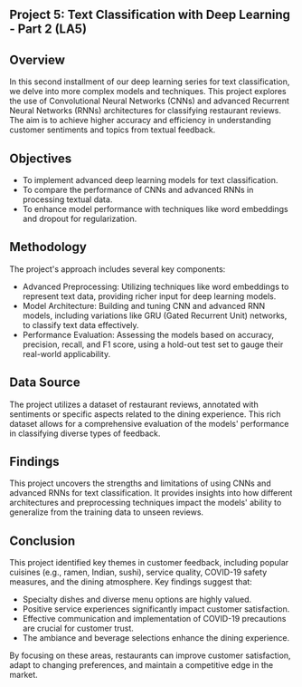 ## Project 5: Text Classification with Deep Learning - Part 2 (LA5)
## Overview
In this second installment of our deep learning series for text classification, we delve into more complex models and techniques. This project explores the use of Convolutional Neural Networks (CNNs) and advanced Recurrent Neural Networks (RNNs) architectures for classifying restaurant reviews. The aim is to achieve higher accuracy and efficiency in understanding customer sentiments and topics from textual feedback.

## Objectives
- To implement advanced deep learning models for text classification.
- To compare the performance of CNNs and advanced RNNs in processing textual data.
- To enhance model performance with techniques like word embeddings and dropout for regularization.
## Methodology
The project's approach includes several key components:

- Advanced Preprocessing: Utilizing techniques like word embeddings to represent text data, providing richer input for deep learning models.
- Model Architecture: Building and tuning CNN and advanced RNN models, including variations like GRU (Gated Recurrent Unit) networks, to classify text data effectively.
- Performance Evaluation: Assessing the models based on accuracy, precision, recall, and F1 score, using a hold-out test set to gauge their real-world applicability.
## Data Source
The project utilizes a dataset of restaurant reviews, annotated with sentiments or specific aspects related to the dining experience. This rich dataset allows for a comprehensive evaluation of the models' performance in classifying diverse types of feedback.

## Findings
This project uncovers the strengths and limitations of using CNNs and advanced RNNs for text classification. It provides insights into how different architectures and preprocessing techniques impact the models' ability to generalize from the training data to unseen reviews.
## Conclusion
This project identified key themes in customer feedback, including popular cuisines (e.g., ramen, Indian, sushi), service quality, COVID-19 safety measures, and the dining atmosphere. Key findings suggest that:

- Specialty dishes and diverse menu options are highly valued.
- Positive service experiences significantly impact customer satisfaction.
- Effective communication and implementation of COVID-19 precautions are crucial for customer trust.
- The ambiance and beverage selections enhance the dining experience.

By focusing on these areas, restaurants can improve customer satisfaction, adapt to changing preferences, and maintain a competitive edge in the market.
